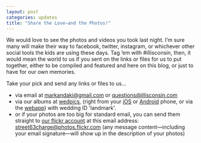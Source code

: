 ```yaml
---
layout: post
categories: updates
title: "Share the Love—and the Photos!"
---
```


We would love to see the photos and videos you took last night. I’m sure many
will make their way to facebook, twitter, instagram, or whichever other social
tools the kids are using these days. Tag ’em with #illisconsin, then, it would
mean the world to us if you sent on the links or files for us to put together,
either to be compiled and featured and here on this blog, or just to have for
our own memories. 

Take your pick and send any links or files to us...

- via email at [markandaki@gmail.com](mailto:markandaki@gmail.com) or 
[questions@illisconsin.com](questions@illisconsin.com)
- via our albums at [wedpics](https://www.wedpics.com/wedding/MjQyMzE2/album),
(right from your
[iOS](https://itunes.apple.com/us/app/wedpics-wedding-photo-app/id549402355?mt=8)
or [Android](https://play.google.com/store/apps/details?id=com.dejami.WedPics)
phone, or via the [webapp](https://www.wedpics.com/wedding/MjQyMzE2/album)) with
wedding ID 'landmark'.
- or if your photos are too big for standard email, you can send them straight
to [our flickr account](https://secure.flickr.com/photos/makirolledaway/tags/wedding/)
at this email address:
[street63charge@photos.flickr.com](mailto:street63charge@photos.flickr.com) (any
message content—including your email signature—will show up in the description
of your photos)

